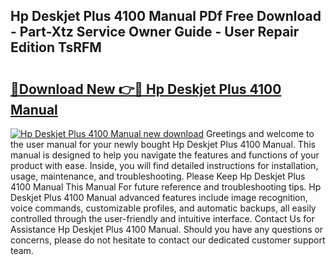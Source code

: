 ## Hp Deskjet Plus 4100 Manual PDf Free Download - Part-Xtz Service Owner Guide - User Repair Edition TsRFM

# <h2><a href="http://bc35081.oget.top/?id=Hp+Deskjet+Plus+4100+Manual">🔗Download New 👉🔴 Hp Deskjet Plus 4100 Manual</a></h2>

[![Hp Deskjet Plus 4100 Manual new download](https://i.imgur.com/5g1atiW.png)](http://bc35081.oget.top/?id=Hp+Deskjet+Plus+4100+Manual)
Greetings and welcome to the user manual for your newly bought Hp Deskjet Plus 4100 Manual. This manual is designed to help you navigate the features and functions of your product with ease. Inside, you will find detailed instructions for installation, usage, maintenance, and troubleshooting. Please Keep Hp Deskjet Plus 4100 Manual This Manual For future reference and troubleshooting tips. Hp Deskjet Plus 4100 Manual advanced features include image recognition, voice commands, customizable profiles, and automatic backups, all easily controlled through the user-friendly and intuitive interface. Contact Us for Assistance Hp Deskjet Plus 4100 Manual. Should you have any questions or concerns, please do not hesitate to contact our dedicated customer support team.
